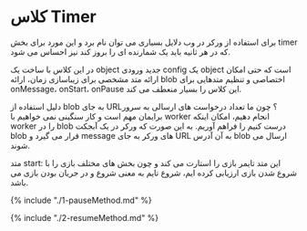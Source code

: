 # کلاس Timer

برای استفاده از ورکر در وب دلایل بسیاری می توان نام برد و این مورد برای بخش timer که در هر ثانیه باید یک شمارنده ای را بروز کند نیز احساس می شود.

در این کلاس با ساخت یک object جدید ورودی config یک object است که حتی امکان ارائه متد مشخصی برای زیباسازی زمان، ارائه blob اختصاصی و تنظیم متدهایی برای onMessage، onStart، onPause این کلاس را بسیار منعطف می کند.

دلیل استفاده از blob به جای URL؟ چون ما تعداد درخواست های ارسالی به سرور برایمان مهم است و کار سنگینی نمی خواهیم با worker انجام دهیم، امکان اینکه worker را در blob درست کنیم را فراهم آوریم. به این صورت که ورکر در یک آبجکت blob قرار می گیرد و message های ورکر به جای URL به آن آدرس blob ارسال می شوند.

متد start: این متد تایمر بازی را استارت می کند و چون بخش های مختلف بازی را با شروع شدن بازی ارزیابی کرده ایم، شروع تایم به معنی شروع و در جریان بودن بازی می باشد.

{% include "./1-pauseMethod.md" %}

{% include "./2-resumeMethod.md" %}
